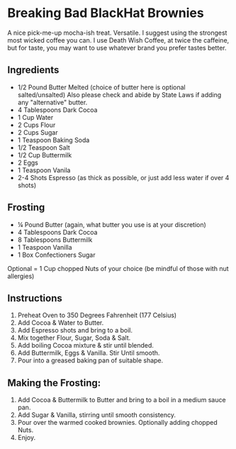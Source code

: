 # Breaking Bad BlackHat Brownies

A nice pick-me-up mocha-ish treat. Versatile. I suggest using the
strongest most wicked coffee you can. I use Death Wish Coffee, at twice
the caffeine, but for taste, you may want to use whatever brand you
prefer tastes better.

## Ingredients

- 1/2 Pound Butter Melted (choice of butter here is optional
    salted/unsalted) Also please check and abide by State Laws if adding
    any "alternative" butter.
- 4 Tablespoons Dark Cocoa
- 1 Cup Water
- 2 Cups Flour
- 2 Cups Sugar
- 1 Teaspoon Baking Soda
- 1/2 Teaspoon Salt
- 1/2 Cup Buttermilk
- 2 Eggs
- 1 Teaspoon Vanila
- 2-4 Shots Espresso (as thick as possible, or just add less water if
    over 4 shots)

## Frosting

- ¼ Pound Butter (again, what butter you use is at your discretion)
- 4 Tablespoons Dark Cocoa
- 8 Tablespoons Buttermilk
- 1 Teaspoon Vanilla
- 1 Box Confectioners Sugar

Optional = 1 Cup chopped Nuts of your choice (be mindful of those with
nut allergies)

## Instructions

1.  Preheat Oven to 350 Degrees Fahrenheit (177 Celsius)
2.  Add Cocoa & Water to Butter.
3.  Add Espresso shots and bring to a boil.
4.  Mix together Flour, Sugar, Soda & Salt.
5.  Add boiling Cocoa mixture & stir until blended.
6.  Add Buttermilk, Eggs & Vanilla. Stir Until smooth.
7.  Pour into a greased baking pan of suitable shape.

## Making the Frosting:

1.  Add Cocoa & Buttermilk to Butter and bring to a boil in a medium
    sauce pan.
2.  Add Sugar & Vanilla, stirring until smooth consistency.
3.  Pour over the warmed cooked brownies. Optionally adding chopped
    Nuts.
4.  Enjoy.
